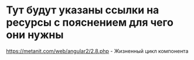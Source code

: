 # Тут будут указаны ссылки на ресурсы с пояснением для чего они нужны

https://metanit.com/web/angular2/2.8.php - Жизненный цикл компонента

